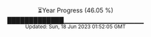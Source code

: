 <p align="center">
⏳Year Progress (46.05 %) <br>
█████████████▁▁▁▁▁▁▁▁▁▁▁▁▁▁▁▁▁ <br>
<sub>Updated: Sun, 18 Jun 2023 01:52:05 GMT</sub>
</p>

